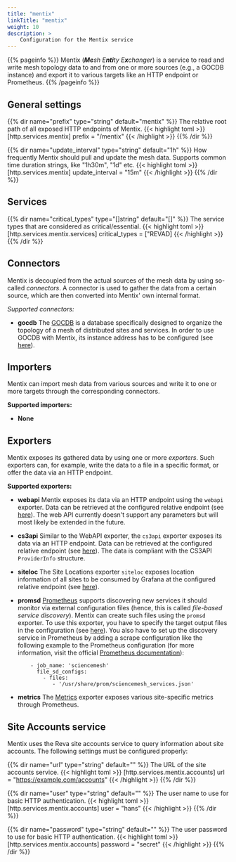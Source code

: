 ```yaml
---
title: "mentix"
linkTitle: "mentix"
weight: 10
description: >
    Configuration for the Mentix service
---
```


{{% pageinfo %}}
Mentix (_**Me**sh E**nti**ty E**x**changer_) is a service to read and write mesh topology data to and from one or more sources (e.g., a GOCDB instance) and export it to various targets like an HTTP endpoint or Prometheus.
{{% /pageinfo %}}

## General settings
{{% dir name="prefix" type="string" default="mentix" %}}
The relative root path of all exposed HTTP endpoints of Mentix.
{{< highlight toml >}}
[http.services.mentix]
prefix = "/mentix"
{{< /highlight >}}
{{% /dir %}}

{{% dir name="update_interval" type="string" default="1h" %}}
How frequently Mentix should pull and update the mesh data. Supports common time duration strings, like "1h30m", "1d" etc.
{{< highlight toml >}}
[http.services.mentix]
update_interval = "15m"
{{< /highlight >}}
{{% /dir %}}

## Services
{{% dir name="critical_types" type="[]string" default="[]" %}}
The service types that are considered as critical/essential.
{{< highlight toml >}}
[http.services.mentix.services]
critical_types = ["REVAD]
{{< /highlight >}}
{{% /dir %}}

## Connectors
Mentix is decoupled from the actual sources of the mesh data by using so-called _connectors_. A connector is used to gather the data from a certain source, which are then converted into Mentix' own internal format.

_Supported connectors:_

- **gocdb** 
The [GOCDB](https://wiki.egi.eu/wiki/GOCDB/Documentation_Index) is a database specifically designed to organize the topology of a mesh of distributed sites and services. In order to use GOCDB with Mentix, its instance address has to be configured (see [here](gocdb)).
 
## Importers
Mentix can import mesh data from various sources and write it to one or more targets through the corresponding connectors.

__Supported importers:__

- **None**

## Exporters
Mentix exposes its gathered data by using one or more _exporters_. Such exporters can, for example, write the data to a file in a specific format, or offer the data via an HTTP endpoint.

__Supported exporters:__

- **webapi**
Mentix exposes its data via an HTTP endpoint using the `webapi` exporter. Data can be retrieved at the configured relative endpoint (see [here](webapi)). The web API currently doesn't support any parameters but will most likely be extended in the future.
- **cs3api** Similar to the WebAPI exporter, the `cs3api` exporter exposes its data via an HTTP endpoint. Data can be retrieved at the configured relative endpoint (see [here](cs3api)). The data is compliant with the CS3API `ProviderInfo` structure.
- **siteloc** The Site Locations exporter `siteloc` exposes location information of all sites to be consumed by Grafana at the configured relative endpoint (see [here](siteloc)).  
- **promsd**
[Prometheus](https://prometheus.io/) supports discovering new services it should monitor via external configuration files (hence, this is called _file-based service discovery_). Mentix can create such files using the `promsd` exporter. To use this exporter, you have to specify the target output files in the configuration (see [here](promsd)). You also have to set up the discovery service in Prometheus by adding a scrape configuration like the following example to the Prometheus configuration (for more information, visit the official [Prometheus documentation](https://prometheus.io/docs/prometheus/latest/configuration/configuration/#file_sd_config)):
  ``` scrape_configs:
      - job_name: 'sciencemesh'
        file_sd_configs:
          - files:
             - '/usr/share/prom/sciencemesh_services.json'
  ```
  
- **metrics**
The [Metrics](metrics) exporter exposes various site-specific metrics through Prometheus.

## Site Accounts service
Mentix uses the Reva site accounts service to query information about site accounts. The following settings must be configured properly:

{{% dir name="url" type="string" default="" %}}
The URL of the site accounts service.
{{< highlight toml >}}
[http.services.mentix.accounts]
url = "https://example.com/accounts"
{{< /highlight >}}
{{% /dir %}}

{{% dir name="user" type="string" default="" %}}
The user name to use for basic HTTP authentication.
{{< highlight toml >}}
[http.services.mentix.accounts]
user = "hans"
{{< /highlight >}}
{{% /dir %}}

{{% dir name="password" type="string" default="" %}}
The user password to use for basic HTTP authentication.
{{< highlight toml >}}
[http.services.mentix.accounts]
password = "secret"
{{< /highlight >}}
{{% /dir %}}
